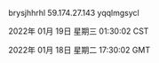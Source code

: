 brysjhhrhl 59.174.27.143 yqqlmgsycl

2022年 01月 19日 星期三 01:30:02 CST

2022年 01月 18日 星期二 17:30:02 GMT
